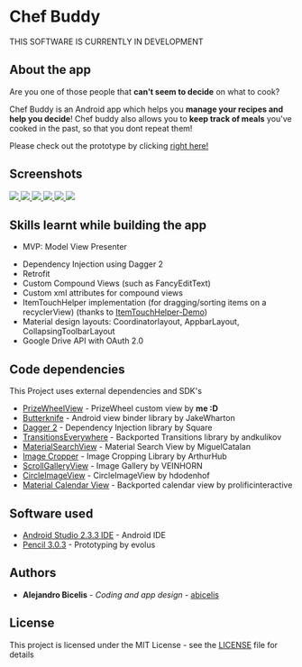 # Chef Buddy #

THIS SOFTWARE IS CURRENTLY IN DEVELOPMENT


## About the app

Are you one of those people that **can't seem to decide** on what to cook? 

Chef Buddy is an Android app which helps you **manage your recipes and help you decide**! Chef buddy also allows you to **keep track of meals** you've cooked in the past, so that you dont repeat them! 

Please check out the prototype by clicking [right here!](https://abicelis.github.io/ChefBuddyPrototype/ "Chef Buddy Prototype")

<!--<a target="_blank" href='https://play.google.com/store/apps/details?id=ve.com.abicelis.chefbuddy&pcampaignid=MKT-Other-global-all-co-prtnr-py-PartBadge-Mar2515-1'><img alt='Get it on Google Play' src='https://play.google.com/intl/en_us/badges/images/generic/en_badge_web_generic.png' width="240px"/></a>

This app features:

- Beautiful Material design!
- Ad-free-->



## Screenshots


[ ![](https://github.com/abicelis/ChefBuddy/blob/master/graphics/play_store/screens/v1.0/nexus5X/thumbs/1%20chef%20buddy%20home.png) ](https://github.com/abicelis/ChefBuddy/blob/master/graphics/play_store/screens/v1.0/nexus5X/1%20chef%20buddy%20home.png)
[ ![](https://github.com/abicelis/ChefBuddy/blob/master/graphics/play_store/screens/v1.0/nexus5X/thumbs/2%20spinwheel%20start.png) ](https://github.com/abicelis/ChefBuddy/blob/master/graphics/play_store/screens/v1.0/nexus5X/2%20spinwheel%20start.png.png)
[ ![](https://github.com/abicelis/ChefBuddy/blob/master/graphics/play_store/screens/v1.0/nexus5X/thumbs/3%20recipe%20detail.png) ](https://github.com/abicelis/ChefBuddy/blob/master/graphics/play_store/screens/v1.0/nexus5X/3%20recipe%20detail.png)
[ ![](https://github.com/abicelis/ChefBuddy/blob/master/graphics/play_store/screens/v1.0/nexus5X/thumbs/4%20recipe%20search.png) ](https://github.com/abicelis/ChefBuddy/blob/master/graphics/play_store/screens/v1.0/nexus5X/4%20recipe%20search.png)
[ ![](https://github.com/abicelis/ChefBuddy/blob/master/graphics/play_store/screens/v1.0/nexus5X/thumbs/5%20ingredient%20add.png) ](https://github.com/abicelis/ChefBuddy/blob/master/graphics/play_store/screens/v1.0/nexus5X/5%20ingredient%20add.png)
[ ![](https://github.com/abicelis/ChefBuddy/blob/master/graphics/play_store/screens/v1.0/nexus5X/thumbs/6%20image%20edit.png) ](https://github.com/abicelis/ChefBuddy/blob/master/graphics/play_store/screens/v1.0/nexus5X/6%20image%20edit.png)


## Skills learnt while building the app 
- MVP: Model View Presenter
<!---- Unit testing
- Integration testing--->
- Dependency Injection using Dagger 2
- Retrofit
- Custom Compound Views (such as FancyEditText)
- Custom xml attributes for compound views
- ItemTouchHelper implementation (for dragging/sorting items on a recyclerView) (thanks to [ItemTouchHelper-Demo](https://github.com/iPaulPro/Android-ItemTouchHelper-Demo))
- Material design layouts: Coordinatorlayout, AppbarLayout, CollapsingToolbarLayout
- Google Drive API with OAuth 2.0

## Code dependencies

This Project uses external dependencies and SDK's

* [PrizeWheelView](https://github.com/abicelis/PrizeWheelView) - PrizeWheel custom view by **me :D** 
* [Butterknife](https://github.com/JakeWharton/butterknife) - Android view binder library by JakeWharton
* [Dagger 2](https://github.com/google/dagger) - Dependency Injection library by Square
* [TransitionsEverywhere](https://github.com/andkulikov/Transitions-Everywhere) - Backported Transitions library by andkulikov
* [MaterialSearchView](https://github.com/MiguelCatalan/MaterialSearchView) - Material Search View by MiguelCatalan
* [Image Cropper](https://github.com/ArthurHub/Android-Image-Cropper) - Image Cropping Library by ArthurHub
* [ScrollGalleryView](https://github.com/VEINHORN/ScrollGalleryView) - Image Gallery by VEINHORN
* [CircleImageView](https://github.com/hdodenhof/CircleImageView) - CircleImageView by hdodenhof
* [Material Calendar View](https://github.com/prolificinteractive/material-calendarview) - Backported calendar view by prolificinteractive


## Software used

* [Android Studio 2.3.3 IDE](https://developer.android.com/studio/index.html) - Android IDE
* [Pencil 3.0.3](https://github.com/evolus/pencil) - Prototyping by evolus


## Authors

* **Alejandro Bicelis** - *Coding and app design* - [abicelis](https://github.com/abicelis)


## License

This project is licensed under the MIT License - see the [LICENSE](https://github.com/abicelis/PingWidget/blob/master/LICENSE) file for details


